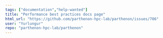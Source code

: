 ```yaml
---
tags: ["documentation","help-wanted"]
title: "Performance best practices docs page"
html_url: "https://github.com/parthenon-hpc-lab/parthenon/issues/706"
user: "Yurlungur"
repo: "parthenon-hpc-lab/parthenon"
---
```


